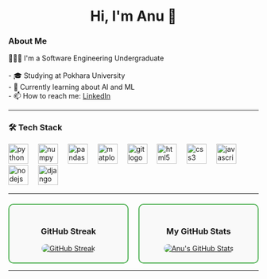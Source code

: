 <!-- <div align="center">
  <img height="150" src="/cover.png"  />
</div> -->

### 

### 

### 

## 
<h1 align="center">Hi, I'm Anu  👋</h1>


<h3 align="left">About Me</h3>

<p align="left">👩🏻‍💻 I'm a Software Engineering Undergraduate<br><br>- 🎓 Studying at Pokhara University<br>- 📖 Currently learning about AI and ML<br>- 📫 How to reach me: <a href="www.linkedin.com/in/anu-sapkota">LinkedIn</a></p>

<hr>

<h3 align="left">🛠 Tech Stack</h3>


<div align="left">
  <img src="https://cdn.jsdelivr.net/gh/devicons/devicon/icons/python/python-original.svg" height="40" alt="python logo"  />
  <img width="12" />
  <img src="https://cdn.jsdelivr.net/gh/devicons/devicon/icons/numpy/numpy-original.svg" height="40" alt="numpy logo"  />
  <img width="12" />
  <img src="https://cdn.jsdelivr.net/gh/devicons/devicon/icons/pandas/pandas-original.svg" height="40" alt="pandas logo"  />
  <img width="12" />
  <img src="https://cdn.jsdelivr.net/gh/devicons/devicon/icons/matplotlib/matplotlib-original.svg" height="40" alt="matplotlib logo"  />
  <img width="12" />
  <img src="https://cdn.jsdelivr.net/gh/devicons/devicon/icons/git/git-original.svg" height="40" alt="git logo"  />
  <img width="12" />
  <img src="https://cdn.jsdelivr.net/gh/devicons/devicon/icons/html5/html5-original.svg" height="40" alt="html5 logo"  />
  <img width="12" />
  <img src="https://cdn.jsdelivr.net/gh/devicons/devicon/icons/css3/css3-original.svg" height="40" alt="css3 logo"  />
  <img width="12" />
  <img src="https://cdn.jsdelivr.net/gh/devicons/devicon/icons/javascript/javascript-original.svg" height="40" alt="javascript logo"  />
  <img width="12" />
  <img src="https://cdn.jsdelivr.net/gh/devicons/devicon/icons/nodejs/nodejs-original.svg" height="40" alt="nodejs logo"  />
  <img width="12" />
  <img src="https://cdn.jsdelivr.net/gh/devicons/devicon/icons/django/django-plain.svg" height="40" alt="django logo"  />
  <img width="12" />
</div>

<hr>

<div align="center" style="display: flex; justify-content: center; gap: 20px; margin-top: 20px;">
  <div style="flex: 1; max-width: 400px; border: 2px solid #4CAF50; border-radius: 10px; padding: 20px; text-align: center; background-color: #f9f9f9;">
    <h3>GitHub Streak</h3>
    <a href="https://git.io/streak-stats">
      <img src="https://streak-stats.demolab.com/?user=S-anuu&theme=dark" alt="GitHub Streak" style="max-width: 100%; border-radius: 10px;" />
    </a>
  </div>
  
  <div style="flex: 1; max-width: 400px; border: 2px solid #4CAF50; border-radius: 10px; padding: 20px; text-align: center; background-color: #f9f9f9;">
    <h3>My GitHub Stats</h3>
    <a href="https://github.com/anuraghazra/github-readme-stats">
      <img src="https://github-readme-stats.vercel.app/api?username=S-anuu&show=prs_merged_percentage&hide=issues&show_icons=true&theme=radical" alt="Anu's GitHub Stats" style="max-width: 100%; border-radius: 10px;" />
    </a>
  </div>
</div>
<hr>

